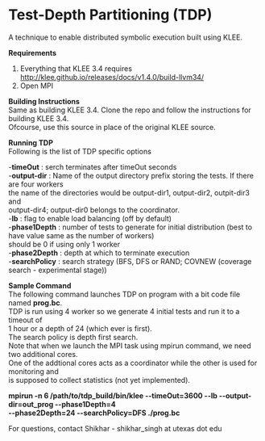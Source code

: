 Test-Depth Partitioning (TDP)
=============================

A technique to enable distributed symbolic execution built using KLEE.

**Requirements**  
1. Everything that KLEE 3.4 requires http://klee.github.io/releases/docs/v1.4.0/build-llvm34/  
2. Open MPI  
  
**Building Instructions**  
Same as building KLEE 3.4. Clone the repo and follow the instructions for building KLEE 3.4.  
Ofcourse, use this source in place of the original KLEE source.  
  
**Running TDP**  
Following is the list of TDP specific options  
  
-**timeOut**      : serch terminates after timeOut seconds  
-**output-dir**   : Name of the output directory prefix storing the tests. If there are four workers  
                 the name of the directories would be output-dir1, output-dir2, outpit-dir3 and  
                 output-dir4; output-dir0 belongs to the coordinator.  
-**lb**           : flag to enable load balancing (off by default)  
-**phase1Depth**  : number of tests to generate for initial distribution (best to have value same as the number of workers)  
                 should be 0 if using only 1 worker  
-**phase2Depth**  : depth at which to terminate execution   
-**searchPolicy** : search strategy (BFS, DFS or RAND; COVNEW (coverage search - experimental stage))  

**Sample Command**  
The following command launches TDP on program with a bit code file named **prog.bc**.  
TDP is run using 4 worker so we generate 4 initial tests and run it to a timeout of  
1 hour or a depth of 24 (which ever is first).  
The search policy is depth first search.  
Note that when we launch the MPI task using mpirun command, we need two additional cores.  
One of the addtional cores acts as a coordinator while the other is used for monitoring and  
is supposed to collect statistics (not yet implemented).  

**mpirun -n 6 /path/to/tdp_build/bin/klee --timeOut=3600 --lb --output-dir=out_prog --phase1Depth=4  
--phase2Depth=24 --searchPolicy=DFS ./prog.bc**

For questions, contact Shikhar - shikhar_singh at utexas dot edu
